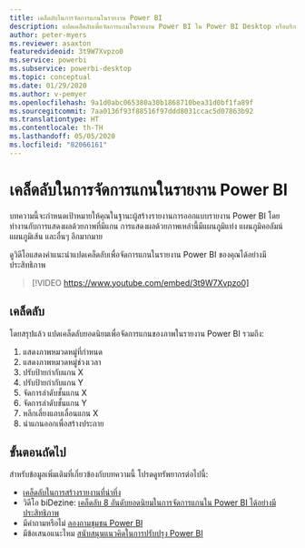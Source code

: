 ```yaml
---
title: เคล็ดลับในการจัดการแกนในรายงาน Power BI
description: แปดเคล็ดลับเพื่อจัดการแกนในรายงาน Power BI ใน Power BI Desktop หรือบริการของ Power BI
author: peter-myers
ms.reviewer: asaxton
featuredvideoid: 3t9W7Xvpzo0
ms.service: powerbi
ms.subservice: powerbi-desktop
ms.topic: conceptual
ms.date: 01/29/2020
ms.author: v-pemyer
ms.openlocfilehash: 9a1d0abc065380a30b1868710bea31d0bf1fa89f
ms.sourcegitcommit: 7aa0136f93f88516f97ddd8031ccac5d07863b92
ms.translationtype: HT
ms.contentlocale: th-TH
ms.lasthandoff: 05/05/2020
ms.locfileid: "82066161"
---
```

# <a name="tips-to-manage-axes-in-power-bi-reports"></a>เคล็ดลับในการจัดการแกนในรายงาน Power BI

บทความนี้จะกำหนดเป้าหมายให้คุณในฐานะผู้สร้างรายงานการออกแบบรายงาน Power BI โดยทำงานกับการแสดงผลด้วยภาพที่มีแกน การแสดงผลด้วยภาพเหล่านี้มีแผนภูมิแท่ง แผนภูมิคอลัมน์ แผนภูมิเส้น และอื่นๆ อีกมากมาย

ดูวิดีโอแสดงคำแนะนำแปดเคล็ดลับเพื่อจัดการแกนในรายงาน Power BI ของคุณได้อย่างมีประสิทธิภาพ

> [!VIDEO https://www.youtube.com/embed/3t9W7Xvpzo0]

## <a name="tips"></a>เคล็ดลับ

โดยสรุปแล้ว แปดเคล็ดลับยอดนิยมเพื่อจัดการแกนของภาพในรายงาน Power BI รวมถึง:

1. แสดงภาพหมวดหมู่ที่กำหนด
1. แสดงภาพหมวดหมู่ช่วงเวลา
1. ปรับป้ายกำกับแกน X
1. ปรับป้ายกำกับแกน Y
1. จัดการลำดับชั้นแกน X
1. จัดการลำดับชั้นแกน Y
1. หลีกเลี่ยงแถบเลื่อนแกน X
1. นำแกนออกเพื่อสร้างประกาย

## <a name="next-steps"></a>ขั้นตอนถัดไป

สำหรับข้อมูลเพิ่มเติมที่เกี่ยวข้องกับบทความนี้ โปรดดูทรัพยากรต่อไปนี้:

- [เคล็ดลับในการสร้างรายงานที่น่าทึ่ง](../desktop-tips-and-tricks-for-creating-reports.md)
- วิดีโอ biDezine: [เคล็ดลับ 8 อันดับยอดนิยมในการจัดการแกนใน Power BI ได้อย่างมีประสิทธิภาพ](https://www.youtube.com/watch?v=3t9W7Xvpzo0)
- มีคำถามหรือไม่ [ลองถามชุมชน Power BI](https://community.powerbi.com/)
- มีข้อเสนอแนะไหม [สนับสนุนแนวคิดในการปรับปรุง Power BI](https://ideas.powerbi.com)
